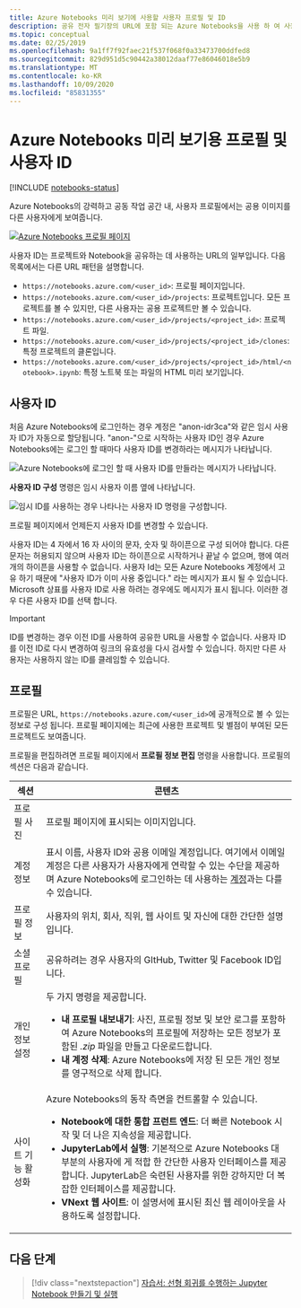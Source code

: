 ```yaml
---
title: Azure Notebooks 미리 보기에 사용할 사용자 프로필 및 ID
description: 공유 전자 필기장의 URL에 포함 되는 Azure Notebooks을 사용 하 여 사용자 프로필 및 사용자 ID를 만들고 관리 하는 방법입니다.
ms.topic: conceptual
ms.date: 02/25/2019
ms.openlocfilehash: 9a1ff7f92faec21f537f068f0a33473700ddfed8
ms.sourcegitcommit: 829d951d5c90442a38012daaf77e86046018e5b9
ms.translationtype: MT
ms.contentlocale: ko-KR
ms.lasthandoff: 10/09/2020
ms.locfileid: "85831355"
---
```

# <a name="your-profile-and-user-id-for-azure-notebooks-preview"></a>Azure Notebooks 미리 보기용 프로필 및 사용자 ID

[!INCLUDE [notebooks-status](../../includes/notebooks-status.md)]

Azure Notebooks의 강력하고 공동 작업 공간 내, 사용자 프로필에서는 공용 이미지를 다른 사용자에게 보여줍니다.

[![Azure Notebooks 프로필 페이지](media/accounts/profile-page.png)](media/accounts/profile-page.png#lightbox)

사용자 ID는 프로젝트와 Notebook을 공유하는 데 사용하는 URL의 일부입니다. 다음 목록에서는 다른 URL 패턴을 설명합니다.

- `https://notebooks.azure.com/<user_id>`: 프로필 페이지입니다.
- `https://notebooks.azure.com/<user_id>/projects`: 프로젝트입니다. 모든 프로젝트를 볼 수 있지만, 다른 사용자는 공용 프로젝트만 볼 수 있습니다.
- `https://notebooks.azure.com/<user_id>/projects/<project_id>`: 프로젝트 파일.
- `https://notebooks.azure.com/<user_id>/projects/<project_id>/clones`: 특정 프로젝트의 클론입니다.
- `https://notebooks.azure.com/<user_id>/projects/<project_id>/html/<notebook>.ipynb`: 특정 노트북 또는 파일의 HTML 미리 보기입니다.

## <a name="your-user-id"></a>사용자 ID

처음 Azure Notebooks에 로그인하는 경우 계정은 "anon-idr3ca"와 같은 임시 사용자 ID가 자동으로 할당됩니다. "anon-"으로 시작하는 사용자 ID인 경우 Azure Notebooks에는 로그인 할 때마다 사용자 ID를 변경하라는 메시지가 나타납니다.

![Azure Notebooks에 로그인 할 때 사용자 ID를 만들라는 메시지가 나타납니다.](media/accounts/create-user-id.png)

**사용자 ID 구성** 명령은 임시 사용자 이름 옆에 나타납니다.

![임시 ID를 사용하는 경우 나타나는 사용자 ID 명령을 구성합니다.](media/accounts/configure-user-id-command.png)

프로필 페이지에서 언제든지 사용자 ID를 변경할 수 있습니다.

사용자 ID는 4 자에서 16 자 사이의 문자, 숫자 및 하이픈으로 구성 되어야 합니다. 다른 문자는 허용되지 않으며 사용자 ID는 하이픈으로 시작하거나 끝날 수 없으며, 행에 여러 개의 하이픈을 사용할 수 없습니다. 사용자 Id는 모든 Azure Notebooks 계정에서 고유 하기 때문에 "사용자 ID가 이미 사용 중입니다." 라는 메시지가 표시 될 수 있습니다. Microsoft 상표를 사용자 ID로 사용 하려는 경우에도 메시지가 표시 됩니다. 이러한 경우 다른 사용자 ID를 선택 합니다.

> [!Important]
> ID를 변경하는 경우 이전 ID를 사용하여 공유한 URL을 사용할 수 없습니다. 사용자 ID를 이전 ID로 다시 변경하여 링크의 유효성을 다시 검사할 수 있습니다. 하지만 다른 사용자는 사용하지 않는 ID를 클레임할 수 있습니다.

## <a name="your-profile"></a>프로필

프로필은 URL, `https://notebooks.azure.com/<user_id>`에 공개적으로 볼 수 있는 정보로 구성 됩니다. 프로필 페이지에는 최근에 사용한 프로젝트 및 별점이 부여된 모든 프로젝트도 보여줍니다.

프로필을 편집하려면 프로필 페이지에서 **프로필 정보 편집** 명령을 사용합니다. 프로필의 섹션은 다음과 같습니다.

| 섹션 | 콘텐츠 |
| --- | --- |
| 프로필 사진 | 프로필 페이지에 표시되는 이미지입니다. |
| 계정 정보 | 표시 이름, 사용자 ID와 공용 이메일 계정입니다. 여기에서 이메일 계정은 다른 사용자가 사용자에게 연락할 수 있는 수단을 제공하며 Azure Notebooks에 로그인하는 데 사용하는 [계정](azure-notebooks-user-account.md)과는 다를 수 있습니다. |
| 프로필 정보 | 사용자의 위치, 회사, 직위, 웹 사이트 및 자신에 대한 간단한 설명입니다. |
| 소셜 프로필 | 공유하려는 경우 사용자의 GItHub, Twitter 및 Facebook ID입니다. |
| 개인 정보 설정 | 두 가지 명령을 제공합니다.<ul><li>**내 프로필 내보내기**: 사진, 프로필 정보 및 보안 로그를 포함하여 Azure Notebooks의 프로필에 저장하는 모든 정보가 포함된 *.zip* 파일을 만들고 다운로드합니다.</li><li>**내 계정 삭제**: Azure Notebooks에 저장 된 모든 개인 정보를 영구적으로 삭제 합니다.</li></ul> |
| 사이트 기능 활성화 | Azure Notebooks의 동작 측면을 컨트롤할 수 있습니다.<ul><li>**Notebook에 대한 통합 프런트 엔드**: 더 빠른 Notebook 시작 및 더 나은 지속성을 제공합니다.</li><li>**JupyterLab에서 실행**: 기본적으로 Azure Notebooks 대부분의 사용자에 게 적합 한 간단한 사용자 인터페이스를 제공 합니다. JupyterLab은 숙련된 사용자를 위한 강하지만 더 복잡한 인터페이스를 제공합니다.</li><li>**VNext 웹 사이트**: 이 설명서에 표시된 최신 웹 레이아웃을 사용하도록 설정합니다.</li></ul> |

## <a name="next-steps"></a>다음 단계  

> [!div class="nextstepaction"]
> [자습서: 선형 회귀를 수행하는 Jupyter Notebook 만들기 및 실행](tutorial-create-run-jupyter-notebook.md)
